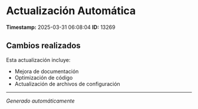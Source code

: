 # Actualización Automática

**Timestamp:** 2025-03-31 06:08:04
**ID:** 13269

## Cambios realizados

Esta actualización incluye:
- Mejora de documentación
- Optimización de código
- Actualización de archivos de configuración

---
*Generado automáticamente*
